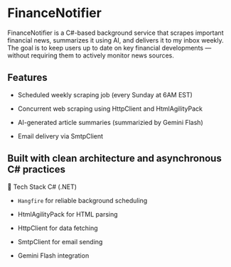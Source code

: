# FinanceNotifier

FinanceNotifier is a C#-based background service that scrapes important financial news, summarizes it using AI, and delivers it to my inbox weekly. 
The goal is to keep users up to date on key financial developments — without requiring them to actively monitor news sources.

## Features
- Scheduled weekly scraping job (every Sunday at 6AM EST)

- Concurrent web scraping using HttpClient and HtmlAgilityPack

- AI-generated article summaries (summarizied by Gemini Flash)

- Email delivery via SmtpClient

## Built with clean architecture and asynchronous C# practices

📌 Tech Stack
C# (.NET)

- `Hangfire` for reliable background scheduling

- HtmlAgilityPack for HTML parsing

- HttpClient for data fetching

- SmtpClient for email sending

- Gemini Flash integration

